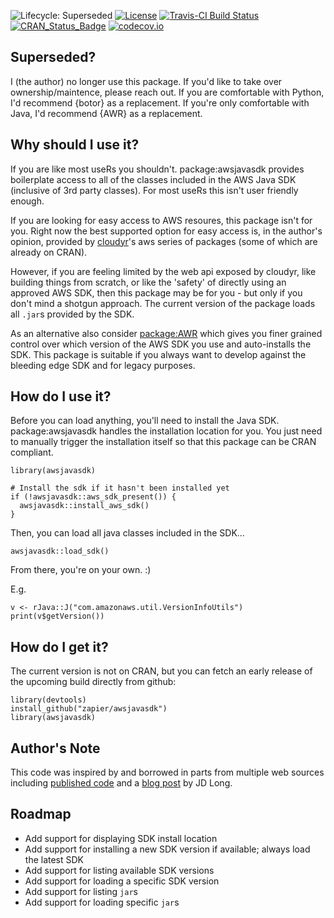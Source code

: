 ![Lifecycle: Superseded](https://img.shields.io/badge/lifecycle-superseded-blue.svg)
[![License](http://img.shields.io/badge/license-GPL%20%28%3E=%202%29-brightgreen.svg?style=flat)](http://www.gnu.org/licenses/gpl-2.0.html)
[![Travis-CI Build Status](https://travis-ci.org/zapier/awsjavasdk.svg?branch=master)](https://travis-ci.org/zapier/awsjavasdk)
[![CRAN_Status_Badge](http://www.r-pkg.org/badges/version/awsjavasdk)](https://cran.r-project.org/package=awsjavasdk)
[![codecov.io](https://codecov.io/github/zapier/awsjavasdk/coverage.svg?branch=master)](https://codecov.io/github/zapier/awsjavasdk?branch=master)

Superseded?
--------------------

I (the author) no longer use this package.  If you'd like to take over ownership/maintence, please reach out.  If you are comfortable with Python, I'd recommend {botor} as a replacement.  If you're only comfortable with Java, I'd recommend {AWR} as a replacement.


Why should I use it?
--------------------

If you are like most useRs you shouldn't. package:awsjavasdk provides boilerplate access to all of the classes included in the AWS Java SDK (inclusive of 3rd party classes). For most useRs this isn't user friendly enough.

If you are looking for easy access to AWS resoures, this package isn't for you. Right now the best supported option for easy access is, in the author's opinion, provided by [cloudyr](https://cloudyr.github.io/packages/index.html)'s aws series of packages (some of which are already on CRAN).

However, if you are feeling limited by the web api exposed by cloudyr, like building things from scratch, or like the 'safety' of directly using an approved AWS SDK, then this package may be for you - but only if you don't mind a shotgun approach. The current version of the package loads all `.jar`s provided by the SDK.

As an alternative also consider [package:AWR](https://cran.r-project.org/package=AWR) which gives you finer grained control over which version of the AWS SDK you use and auto-installs the SDK.  This package is suitable if you always want to develop against the bleeding edge SDK and for legacy purposes.

How do I use it?
----------------

Before you can load anything, you'll need to install the Java SDK. package:awsjavasdk handles the installation location for you. You just need to manually trigger the installation itself so that this package can be CRAN compliant.

    library(awsjavasdk)

    # Install the sdk if it hasn't been installed yet
    if (!awsjavasdk::aws_sdk_present()) {
      awsjavasdk::install_aws_sdk()
    }

Then, you can load all java classes included in the SDK...

    awsjavasdk::load_sdk()

From there, you're on your own. :)

E.g.

    v <- rJava::J("com.amazonaws.util.VersionInfoUtils")
    print(v$getVersion())

How do I get it?
----------------

The current version is not on CRAN, but you can fetch an early release of the upcoming build directly from github:

    library(devtools)
    install_github("zapier/awsjavasdk")
    library(awsjavasdk)

Author's Note
-------------

This code was inspired by and borrowed in parts from multiple web sources including [published code](https://code.google.com/archive/p/segue/) and a [blog post](http://www.cerebralmastication.com/2010/11/controlling-amazon-web-services-using-rjava-and-the-aws-java-sdk/) by JD Long.

Roadmap
-------

-   Add support for displaying SDK install location
-   Add support for installing a new SDK version if available; always load the latest SDK
-   Add support for listing available SDK versions
-   Add support for loading a specific SDK version
-   Add support for listing `jar`s
-   Add support for loading specific `jar`s
